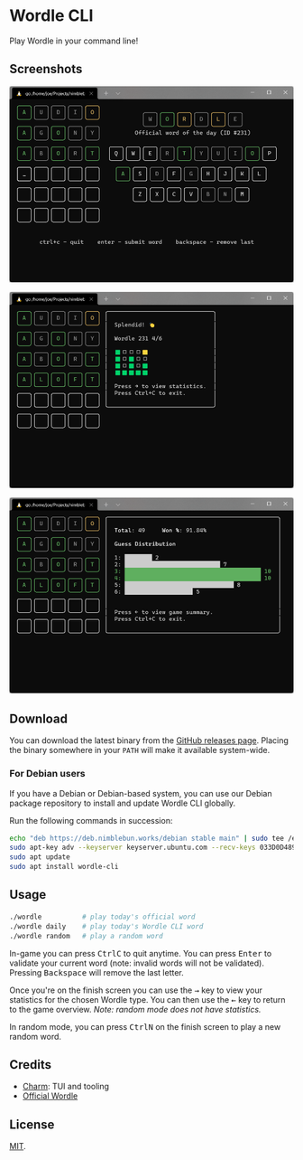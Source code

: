 # Wordle CLI

Play Wordle in your command line!

## Screenshots

![Wordle in-game](.github/assets/screenshots/1.png)

![Wordle game over](.github/assets/screenshots/2.png)

![Wordle statistics](.github/assets/screenshots/3.png)

## Download

You can download the latest binary from the [GitHub releases page][gh-releases].
Placing the binary somewhere in your `PATH` will make it available system-wide.

### For Debian users

If you have a Debian or Debian-based system, you can use our Debian package
repository to install and update Wordle CLI globally.

Run the following commands in succession:

```sh
echo "deb https://deb.nimblebun.works/debian stable main" | sudo tee /etc/apt/sources.list.d/nimblebun.list
sudo apt-key adv --keyserver keyserver.ubuntu.com --recv-keys 033D0D4895F432D1
sudo apt update
sudo apt install wordle-cli
```

## Usage

```sh
./wordle          # play today's official word
./wordle daily    # play today's Wordle CLI word
./wordle random   # play a random word
```

In-game you can press <kbd>Ctrl</kbd><kbd>C</kbd> to quit anytime. You can press
<kbd>Enter</kbd> to validate your current word (note: invalid words will not be
validated). Pressing <kbd>Backspace</kbd> will remove the last letter.

Once you're on the finish screen you can use the <kbd>→</kbd> key to view your
statistics for the chosen Wordle type. You can then use the <kbd>←</kbd> key to
return to the game overview. _Note: random mode does not have statistics._

In random mode, you can press <kbd>Ctrl</kbd><kbd>N</kbd> on the finish screen
to play a new random word.

## Credits

- [Charm](https://charm.sh/): TUI and tooling
- [Official Wordle](https://www.powerlanguage.co.uk/wordle/)

## License

[MIT](https://github.com/nimblebun/wordle-cli/blob/master/LICENSE).

[gh-releases]: https://github.com/nimblebun/wordle-cli/releases/latest
